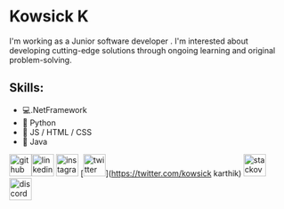 
# Kowsick K

I'm working as a Junior software developer . I'm interested about developing cutting-edge solutions through ongoing learning and original problem-solving.

## Skills: 
* 💻.NetFramework
* 🐍 Python
* 📶 JS / HTML / CSS
* 📲 Java


[<img src='https://cdn.jsdelivr.net/npm/simple-icons@3.0.1/icons/github.svg' alt='github' height='40'>](https://github.com/kowsick10?tab=repositories)[<img src='https://cdn.jsdelivr.net/npm/simple-icons@3.0.1/icons/linkedin.svg' alt='linkedin' height='40'>](linkedin.com/in/kowsick-k0710/) [<img src='https://cdn.jsdelivr.net/npm/simple-icons@3.0.1/icons/instagram.svg' alt='instagram' height='40'>](https://www.instagram.com/kowsick007/)  [<img src='https://cdn.jsdelivr.net/npm/simple-icons@3.0.1/icons/twitter.svg' alt='twitter' height='40'>](https://twitter.com/kowsick karthik)  [<img src='https://cdn.jsdelivr.net/npm/simple-icons@3.0.1/icons/stackoverflow.svg' alt='stackoverflow' height='40'>](https://stackoverflow.com/users/23164146/kowsick-k)  [<img src='https://cdn.jsdelivr.net/npm/simple-icons@3.0.1/icons/discord.svg' alt='discord' height='40'>](https://discord.com/channels/@me)






